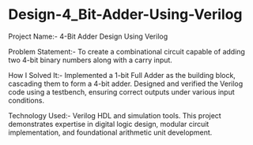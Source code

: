 # Design-4_Bit-Adder-Using-Verilog

Project Name:- 4-Bit Adder Design Using Verilog

Problem Statement:- To create a combinational circuit capable of adding two 4-bit binary numbers along with a carry input.

How I Solved It:- Implemented a 1-bit Full Adder as the building block, cascading them to form a 4-bit adder. Designed and verified the Verilog code using a testbench, ensuring correct outputs under various input conditions.

Technology Used:- Verilog HDL and simulation tools. This project demonstrates expertise in digital logic design, modular circuit implementation, and foundational arithmetic unit development.







